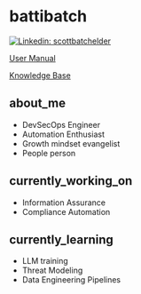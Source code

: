 # battibatch
[![Linkedin: scottbatchelder](https://img.shields.io/badge/-scottbatchelder-blue?style=flat-square&logo=Linkedin&logoColor=white&link=https://www.linkedin.com/in/scottbatchelder/)](https://www.linkedin.com/in/scottbatchelder/)

[User Manual](https://github.com/battibatch/battibatch/blob/main/user-manual.md)

[Knowledge Base](https://github.com/battibatch/knowledge-base)

## about_me
* DevSecOps Engineer
* Automation Enthusiast
* Growth mindset evangelist
* People person


## currently_working_on
* Information Assurance
* Compliance Automation

## currently_learning
* LLM training
* Threat Modeling
* Data Engineering Pipelines

<!-- ## github_stats
https://github-readme-streak-stats.herokuapp.com/?user=battibatch -->


<!--
**battibatch/battibatch** is a ✨ _special_ ✨ repository because its `README.md` (this file) appears on your GitHub profile.

Here are some ideas to get you started:

- 🔭 I’m currently working on ...
- 🌱 I’m currently learning ...
- 👯 I’m looking to collaborate on ...
- 🤔 I’m looking for help with ...
- 💬 Ask me about ...
- 📫 How to reach me: ...
- 😄 Pronouns: ...
- ⚡ Fun fact: ...
-->
